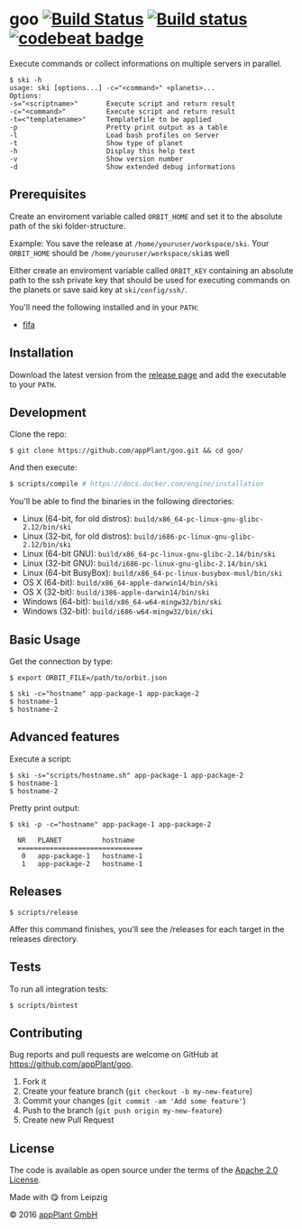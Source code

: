 # goo [![Build Status](https://travis-ci.org/appPlant/goo.svg?branch=master)](https://travis-ci.org/appPlant/goo) [![Build status](https://ci.appveyor.com/api/projects/status/f5imsl77fmg2omba/branch/master?svg=true)](https://ci.appveyor.com/project/katzer/goo/branch/master) [![codebeat badge](https://codebeat.co/badges/b0a926f1-d7bf-4ee1-9bc8-4cb1e087d347)](https://codebeat.co/projects/github-com-appplant-goo)

Execute commands or collect informations on multiple servers in parallel.

    $ ski -h
    usage: ski [options...] -c="<command>" <planets>... 
    Options:
    -s="<scriptname>"   	Execute script and return result
    -c="<command>"  	    Execute script and return result
    -t=<"templatename>" 	Templatefile to be applied 
    -p    			        Pretty print output as a table
    -l    			        Load bash profiles on Server
    -t    			        Show type of planet
    -h    			        Display this help text
    -v    			        Show version number
    -d			            Show extended debug informations


## Prerequisites
Create an enviroment variable called `ORBIT_HOME` and set it to the absolute path of the ski folder-structure. 

Example: You save the release at `/home/youruser/workspace/ski`. Your `ORBIT_HOME` should be `/home/youruser/workspace/ski`as well

Either create an enviroment variable called `ORBIT_KEY` containing an absolute path to the ssh private key that should be used for executing commands on the planets or save said key at `ski/config/ssh/`.

You'll need the following installed and in your `PATH`:
- [fifa][ff]

## Installation

Download the latest version from the [release page][releases] and add the executable to your `PATH`.

## Development

Clone the repo:
    
    $ git clone https://github.com/appPlant/goo.git && cd goo/

And then execute:

```bash
$ scripts/compile # https://docs.docker.com/engine/installation
```

You'll be able to find the binaries in the following directories:

- Linux (64-bit, for old distros): `build/x86_64-pc-linux-gnu-glibc-2.12/bin/ski`
- Linux (32-bit, for old distros): `build/i686-pc-linux-gnu-glibc-2.12/bin/ski`
- Linux (64-bit GNU): `build/x86_64-pc-linux-gnu-glibc-2.14/bin/ski`
- Linux (32-bit GNU): `build/i686-pc-linux-gnu-glibc-2.14/bin/ski`
- Linux (64-bit BusyBox): `build/x86_64-pc-linux-busybox-musl/bin/ski`
- OS X (64-bit): `build/x86_64-apple-darwin14/bin/ski`
- OS X (32-bit): `build/i386-apple-darwin14/bin/ski`
- Windows (64-bit): `build/x86_64-w64-mingw32/bin/ski`
- Windows (32-bit): `build/i686-w64-mingw32/bin/ski`

## Basic Usage

Get the connection by type:

    $ export ORBIT_FILE=/path/to/orbit.json

    $ ski -c="hostname" app-package-1 app-package-2
    $ hostname-1
    $ hostname-2

## Advanced features

Execute a script:

    $ ski -s="scripts/hostname.sh" app-package-1 app-package-2
    $ hostname-1
    $ hostname-2

Pretty print output:

    $ ski -p -c="hostname" app-package-1 app-package-2
    
      NR   PLANET          hostname
      ===============================
       0   app-package-1   hostname-1
       1   app-package-2   hostname-1

## Releases

    $ scripts/release

Affer this command finishes, you'll see the /releases for each target in the releases directory.

## Tests

To run all integration tests:

    $ scripts/bintest

## Contributing

Bug reports and pull requests are welcome on GitHub at https://github.com/appPlant/goo.

1. Fork it
2. Create your feature branch (`git checkout -b my-new-feature`)
3. Commit your changes (`git commit -am 'Add some feature'`)
4. Push to the branch (`git push origin my-new-feature`)
5. Create new Pull Request


## License

The code is available as open source under the terms of the [Apache 2.0 License][license].

Made with :yum: from Leipzig

© 2016 [appPlant GmbH][appplant]

[ff]: https://github.com/appPlant/ff/releases
[releases]: https://github.com/appPlant/goo/releases
[docker]: https://docs.docker.com/engine/installation
[license]: http://opensource.org/licenses/Apache-2.0
[appplant]: www.appplant.de
